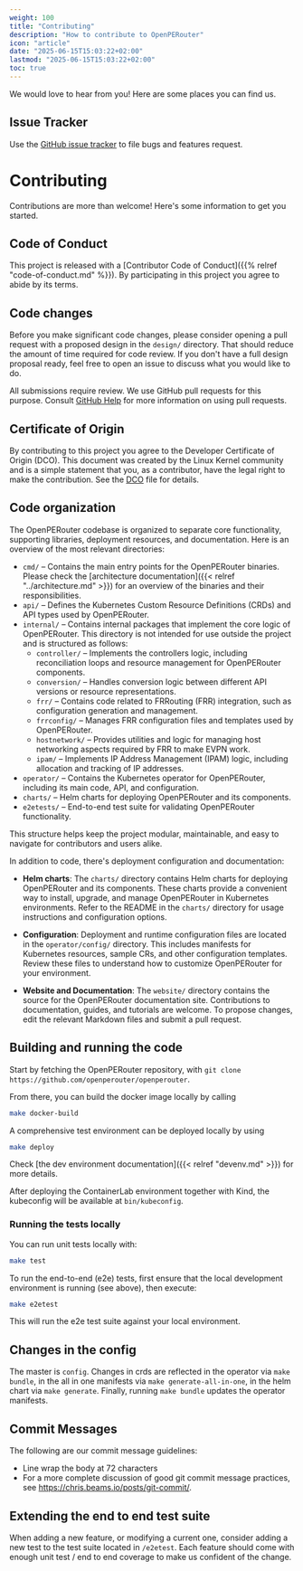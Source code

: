 ```yaml
---
weight: 100
title: "Contributing"
description: "How to contribute to OpenPERouter"
icon: "article"
date: "2025-06-15T15:03:22+02:00"
lastmod: "2025-06-15T15:03:22+02:00"
toc: true
---
```



We would love to hear from you! Here are some places you can find us.

## Issue Tracker

Use the [GitHub issue
tracker](https://github.com/openperouter/openperouter/issues) to file bugs and
features request. 

# Contributing

Contributions are more than welcome! Here's some information to get
you started.

## Code of Conduct

This project is released with a [Contributor Code of Conduct]({{%
relref "code-of-conduct.md" %}}). By participating in this project you
agree to abide by its terms.

## Code changes

Before you make significant code changes, please consider opening a pull
request with a proposed design in the `design/` directory. That should
reduce the amount of time required for code review. If you don't have a full
design proposal ready, feel free to open an issue to discuss what you would
like to do.

All submissions require review. We use GitHub pull requests for this
purpose. Consult [GitHub
Help](https://help.github.com/articles/about-pull-requests/) for more
information on using pull requests.

## Certificate of Origin

By contributing to this project you agree to the Developer Certificate of
Origin (DCO). This document was created by the Linux Kernel community and is a
simple statement that you, as a contributor, have the legal right to make the
contribution. See the [DCO](https://github.com/openperouter/openperouter/blob/main/DCO)
file for details.

## Code organization

The OpenPERouter codebase is organized to separate core functionality, supporting libraries, deployment resources, and documentation. Here is an overview of the most relevant directories:

- `cmd/` – Contains the main entry points for the OpenPERouter binaries. Please check the [architecture documentation]({{< relref "../architecture.md" >}}) for an overview of the binaries and their responsibilities.
- `api/` – Defines the Kubernetes Custom Resource Definitions (CRDs) and API types used by OpenPERouter.
- `internal/` – Contains internal packages that implement the core logic of OpenPERouter. This directory is not intended for use outside the project and is structured as follows:
  - `controller/` – Implements the controllers logic, including reconciliation loops and resource management for OpenPERouter components.
  - `conversion/` – Handles conversion logic between different API versions or resource representations.
  - `frr/` – Contains code related to FRRouting (FRR) integration, such as configuration generation and management.
  - `frrconfig/` – Manages FRR configuration files and templates used by OpenPERouter.
  - `hostnetwork/` – Provides utilities and logic for managing host networking aspects required by FRR to make EVPN work.
  - `ipam/` – Implements IP Address Management (IPAM) logic, including allocation and tracking of IP addresses.
- `operator/` – Contains the Kubernetes operator for OpenPERouter, including its main code, API, and configuration.
- `charts/` – Helm charts for deploying OpenPERouter and its components.
- `e2etests/` – End-to-end test suite for validating OpenPERouter functionality.

This structure helps keep the project modular, maintainable, and easy to navigate for contributors and users alike.

In addition to code, there's deployment configuration and
documentation:

- **Helm charts**: The `charts/` directory contains Helm charts for deploying OpenPERouter and its components. These charts provide a convenient way to install, upgrade, and manage OpenPERouter in Kubernetes environments. Refer to the README in the `charts/` directory for usage instructions and configuration options.

- **Configuration**: Deployment and runtime configuration files are located in the `operator/config/` directory. This includes manifests for Kubernetes resources, sample CRs, and other configuration templates. Review these files to understand how to customize OpenPERouter for your environment.

- **Website and Documentation**: The `website/` directory contains the source for the OpenPERouter documentation site. Contributions to documentation, guides, and tutorials are welcome. To propose changes, edit the relevant Markdown files and submit a pull request.

## Building and running the code

Start by fetching the OpenPERouter repository, with `git clone
https://github.com/openperouter/openperouter`.

From there, you can build the docker image locally by calling 

```bash
make docker-build
```

A comprehensive test environment can be deployed locally by using 

```bash
make deploy
```

Check [the dev environment documentation]({{< relref "devenv.md" >}}) for more details.

After deploying the ContainerLab environment together with Kind, the kubeconfig will
be available at `bin/kubeconfig`.

### Running the tests locally

You can run unit tests locally with:

```bash
make test
```

To run the end-to-end (e2e) tests, first ensure that the local development environment is running (see above), then execute:

```bash
make e2etest
```

This will run the e2e test suite against your local environment.

## Changes in the config

The master is `config`. Changes in crds are reflected in the operator via `make bundle`, in the 
all in one manifests via `make generate-all-in-one`, in the helm chart via `make generate`.
Finally, running `make bundle` updates the operator manifests.

## Commit Messages

The following are our commit message guidelines:

- Line wrap the body at 72 characters
- For a more complete discussion of good git commit message practices, see
  <https://chris.beams.io/posts/git-commit/>.

## Extending the end to end test suite

When adding a new feature, or modifying a current one, consider adding a new test
to the test suite located in `/e2etest`.
Each feature should come with enough unit test / end to end coverage to make
us confident of the change.



